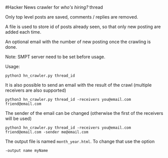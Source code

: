 #Hacker News crawler for  _who's hiring?_ thread

Only top level posts are saved, comments / replies are removed.

A file is used to store id of posts already seen, so that only new posting are added each time.

An optional email with the number of new posting once the crawling is done.

Note: SMPT server need to be set before usage.

Usage:

    python3 hn_crawler.py thread_id

It is also possible to send an email with the result of the crawl (multiple receivers are also supported)

    python3 hn_crawler.py thread_id -receivers you@email.com friend@email.com

The sender of the email can be changed (otherwise the first of the receivers will be used)

    python3 hn_crawler.py thread_id -receivers you@email.com friend@email.com -sender me@email.com

The output file is named `month_year.html`. To change that use the option

    -output name myName
